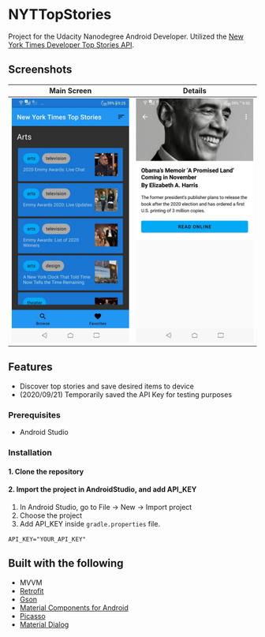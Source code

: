 # NYTTopStories
Project for the Udacity Nanodegree Android Developer.
Utilized the [New York Times Developer Top Stories API](https://developer.nytimes.com/apis).

## Screenshots

| Main Screen | Details |
|:-:|:-:|
| ![First](images/image_01.jpg?raw=true) | ![Sec](images/image_02.jpg?raw=true) |

## Features
*   Discover top stories and save desired items to device
*   (2020/09/21) Temporarily saved the API Key for testing purposes

### Prerequisites
*   Android Studio

### Installation

#### 1. Clone the repository
#### 2. Import the project in AndroidStudio, and add API_KEY
1.  In Android Studio, go to File -> New -> Import project
2.  Choose the project
3.  Add API_KEY inside `gradle.properties` file.

```
API_KEY="YOUR_API_KEY"
```

## Built with the following
- MVVM
- [Retrofit](https://square.github.io/retrofit/)
- [Gson](https://github.com/google/gson)
- [Material Components for Android](https://github.com/material-components/material-components-android) 
- [Picasso](https://square.github.io/picasso/) 
- [Material Dialog](https://github.com/afollestad/material-dialogs)
